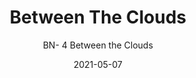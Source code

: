 ---
image_primary: "img/BN_Between+The+Clouds_Art.jpg"
image_secondary: "img/BN_Between+the+Clouds_Interior.jpg"
subtitle: "BN- 4 Between the Clouds"
tags: 
  - "Wall Coverings"
title: "Between The Clouds"
href: "https://www.areaenvironments.com/order/bn4"
designer: "Beth Nicholas"
category: "Wall Coverings"
manufacturer: "Area Environments"
slug: "/manufacturers/area-environments/wall-coverings/beth-nicholas-between-the-clouds"
date: "2021-05-07"
---